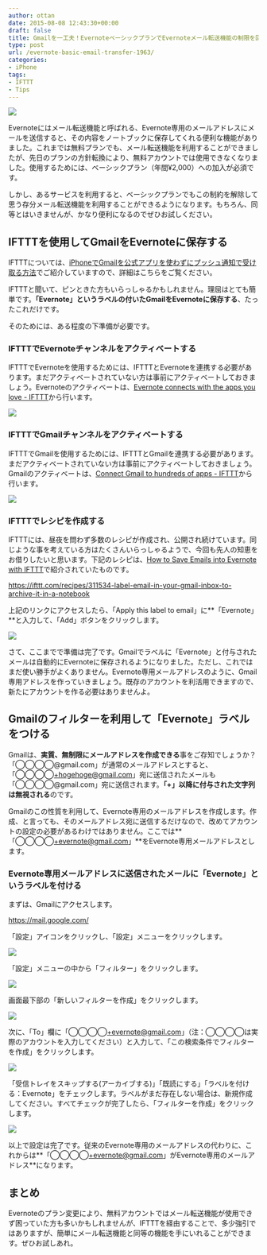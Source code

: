 ```yaml
---
author: ottan
date: 2015-08-08 12:43:30+00:00
draft: false
title: Gmailを一工夫！EvernoteベーシックプランでEvernoteメール転送機能の制限を回避する方法
type: post
url: /evernote-basic-email-transfer-1963/
categories:
- iPhone
tags:
- IFTTT
- Tips
---
```


![](/images/2015/08/150808-55c5f9900a98e.png)






Evernoteにはメール転送機能と呼ばれる、Evernote専用のメールアドレスにメールを送信すると、その内容をノートブックに保存してくれる便利な機能がありました。これまでは無料プランでも、メール転送機能を利用することができましたが、先日のプランの方針転換により、無料アカウントでは使用できなくなりました。使用するためには、ベーシックプラン（年間¥2,000）への加入が必須です。





しかし、あるサービスを利用すると、ベーシックプランでもこの制約を解除して思う存分メール転送機能を利用することができるようになります。もちろん、同等とはいきませんが、かなり便利になるのでぜひお試しください。





## IFTTTを使用してGmailをEvernoteに保存する





IFTTTについては、[iPhoneでGmailを公式アプリを使わずにプッシュ通知で受け取る方法](/iphone-gmail-push-490/)でご紹介していますので、詳細はこちらをご覧ください。





IFTTTと聞いて、ピンときた方もいらっしゃるかもしれません。理屈はとても簡単です。**「Evernote」というラベルの付いたGmailをEvernoteに保存する**、たったこれだけです。





そのためには、ある程度の下準備が必要です。





### IFTTTでEvernoteチャンネルをアクティベートする





IFTTTでEvernoteを使用するためには、IFTTTとEvernoteを連携する必要があります。まだアクティベートされていない方は事前にアクティベートしておきましょう。Evernoteのアクティベートは、[Evernote connects with the apps you love - IFTTT](https://ifttt.com/evernote)から行います。





![](/images/2015/08/150808-55c5f976af8e6.png)






### IFTTTでGmailチャンネルをアクティベートする





IFTTTでGmailを使用するためには、IFTTTとGmailを連携する必要があります。まだアクティベートされていない方は事前にアクティベートしておきましょう。Gmailのアクティベートは、[Connect Gmail to hundreds of apps - IFTTT](https://ifttt.com/gmail)から行います。





![](/images/2015/08/150808-55c5f97e10282.png)






### IFTTTでレシピを作成する





IFTTTには、昼夜を問わず多数のレシピが作成され、公開され続けています。同じような事を考えている方はたくさんいらっしゃるようで、今回も先人の知恵をお借りしたいと思います。下記のレシピは、[How to Save Emails into Evernote with IFTTT](http://www.labnol.org/internet/evernote-email-notes/28961/)で紹介されていたものです。



https://ifttt.com/recipes/311534-label-email-in-your-gmail-inbox-to-archive-it-in-a-notebook



上記のリンクにアクセスしたら、「Apply this label to email」に**「Evernote」**と入力して、「Add」ボタンをクリックします。





![](/images/2015/08/150808-55c5f98087cb1.png)






さて、ここまでで準備は完了です。Gmailでラベルに「Evernote」と付与されたメールは自動的にEvernoteに保存されるようになりました。ただし、これではまだ使い勝手がよくありません。Evernote専用メールアドレスのように、Gmail専用アドレスを作っていきましょう。既存のアカウントを利活用できますので、新たにアカウントを作る必要はありませんよ。





## Gmailのフィルターを利用して「Evernote」ラベルをつける





Gmailは、**実質、無制限にメールアドレスを作成できる**事をご存知でしょうか？「◯◯◯◯@gmail.com」が通常のメールアドレスとすると、「◯◯◯◯+hogehoge@gmail.com」宛に送信されたメールも「◯◯◯◯@gmail.com」宛に送信されます。**「+」以降に付与された文字列は無視される**のです。





Gmailのこの性質を利用して、Evernote専用のメールアドレスを作成します。作成、と言っても、そのメールアドレス宛に送信するだけなので、改めてアカウントの設定の必要があるわけではありません。ここでは**「◯◯◯◯+evernote@gmail.com」**をEvernote専用メールアドレスとします。





### Evernote専用メールアドレスに送信されたメールに「Evernote」というラベルを付ける





まずは、Gmailにアクセスします。



https://mail.google.com/



「設定」アイコンをクリックし、「設定」メニューをクリックします。





![](/images/2015/08/150808-55c5f9845e8ba.png)






「設定」メニューの中から「フィルター」をクリックします。





![](/images/2015/08/150808-55c5f985ade52.png)






画面最下部の「新しいフィルターを作成」をクリックします。





![](/images/2015/08/150808-55c5f98894837.png)






次に、「To」欄に「◯◯◯◯+evernote@gmail.com」（注：◯◯◯◯は実際のアカウントを入力してください）と入力して、「この検索条件でフィルターを作成」をクリックします。





![](/images/2015/08/150808-55c5f98a2eb63.png)






「受信トレイをスキップする(アーカイブする)」「既読にする」「ラベルを付ける：Evernote」をチェックします。ラベルがまだ存在しない場合は、新規作成してください。すべてチェックが完了したら、「フィルターを作成」をクリックします。





![](/images/2015/08/150808-55c5f98c888f7.png)






以上で設定は完了です。従来のEvernote専用のメールアドレスの代わりに、これからは**「◯◯◯◯+evernote@gmail.com」がEvernote専用のメールアドレス**になります。





## まとめ





Evernoteのプラン変更により、無料アカウントではメール転送機能が使用できず困っていた方も多いかもしれませんが、IFTTTを経由することで、多少強引ではありますが、簡単にメール転送機能と同等の機能を手にいれることができます。ぜひお試しあれ。
